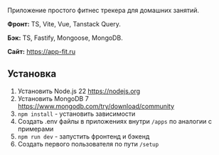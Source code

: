 Приложение простого фитнес трекера для домашних занятий.

**Фронт:** TS, Vite, Vue, Tanstack Query.

**Бэк:** TS, Fastify, Mongoose, MongoDB.

**Сайт:** https://app-fit.ru

## Установка

1. Установить Node.js 22 https://nodejs.org
2. Установить MongoDB 7 https://www.mongodb.com/try/download/community
3. `npm install` - установить зависимости
4. Создать .env файлы в приложениях внутри `/apps` по аналогии с примерами
5. `npm run dev` - запустить фронтенд и бэкенд
6. Создать первого пользователя по пути `/setup`
